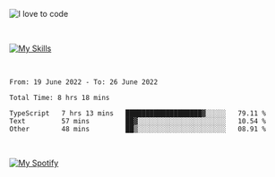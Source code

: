 ![I love to code](https://capsule-render.vercel.app/api?height=250&type=waving&color=gradient&customColorList=14&section=header&text=%F0%9F%92%80%20%F0%9F%96%A4%20%F0%9F%92%BB&fontSize=34&fontColor=fff&animation=fadeIn&fontAlignY=40)

<br>

[![My Skills](https://skillicons.dev/icons?i=html,css,js,ts,dart,react,vue,astro,nextjs,nuxtjs,svelte,remix,gatsby,flutter,jest,sass,styledcomponents,tailwind,materialui,nodejs,graphql,git,netlify,ai,figma)](https://skillicons.dev)

<br>

<!--START_SECTION:waka-->

```text
From: 19 June 2022 - To: 26 June 2022

Total Time: 8 hrs 18 mins

TypeScript   7 hrs 13 mins   ███████████████████▓░░░░░   79.11 %
Text         57 mins         ██▓░░░░░░░░░░░░░░░░░░░░░░   10.54 %
Other        48 mins         ██▒░░░░░░░░░░░░░░░░░░░░░░   08.91 %
```

<!--END_SECTION:waka-->

<br>

[![My Spotify](https://spotify-github-profile.vercel.app/api/view?uid=dmblakedesign&cover_image=true&theme=default&bar_color=53b14f&bar_color_cover=false)](https://github.com/kittinan/spotify-github-profile)
